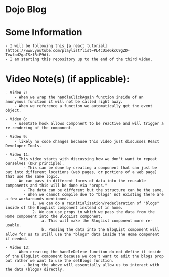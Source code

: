 # Dojo Blog

# Some Information

    - I will be following this [a react tutorial](https://www.youtube.com/playlist?list=PL4cUxeGkcC9gZD-Tvwfod2gaISzfRiP9d).
    - I am starting this repository up to the end of the third video.

# Video Note(s) (if applicable):

    - Video 7:
        - When we wrap the handleClickAgain function inside of an anonymous function it will not be called right away.
        - When we reference a function we automatically get the event object.

    - Video 8:
        - useState hook allows component to be reactive and will trigger a re-rendering of the component.

    - Video 9:
        - likely no code changes because this video just discusses React Developer Tools.

    - Video 11:
        - This video starts with discussing how we don't want to repeat ourselves (DRY principle).
            - This can be done by creating a component that can just be put into different locations (web pages, or portions of a web page) that use the same logic.
        - We can pass in different forms of data into the reusable components and this will be done via "props."
            - The data can be different but the structure can be the same.
            - When we cannot compile due to "blogs" not existing there are a few workarounds mentioned.
                1. we can do a reinitialization/redeclaration of "blogs" inside of the BlogList component instead of in home.
                2. We can use props in which we pass the data from the Home component into the BlogList component.
                    a. This will make the BlogList component more re-usable.
                    b. Passing the data into the BlogList component will allow for us to still use the "blogs" data inside the Home component if needed.

    - Video 13:
        - When creating the handleDelete function do not define it inside of the BlogList component because we don't want to edit the blogs prop but rather we want to use the setBlogs function.
            - Doing the above will essentially allow us to interact with the data (blogs) directly.
